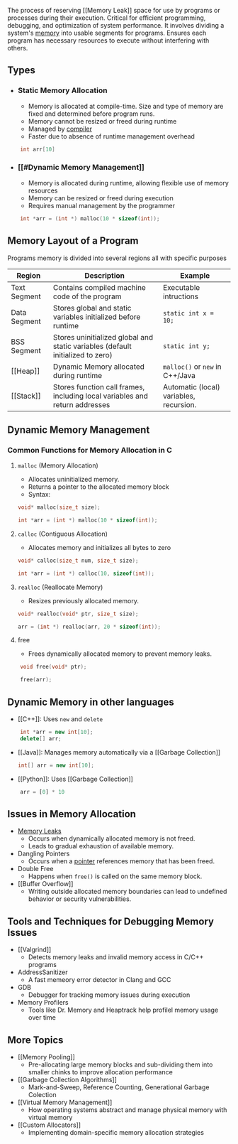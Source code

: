 The process of reserving [[Memory Leak]] space for use by programs or processes during their execution. Critical for efficient programming, debugging, and optimization of system performance.
It involves dividing a system's [memory](Memory.md) into usable segments for programs. Ensures each program has necessary resources to execute without interfering with others.

## Types
* ### Static Memory Allocation
	* Memory is allocated at compile-time. Size and type of memory are fixed and determined before program runs.
	* Memory cannot be resized or freed during runtime
	* Managed by [compiler](Compiler)
	* Faster due to absence of runtime management overhead
```c
	int arr[10]
```
* ### [[#Dynamic Memory Management]]
	* Memory is allocated during runtime, allowing flexible use of memory resources
	* Memory can be resized or freed during execution
	* Requires manual management by the programmer
```c
	int *arr = (int *) malloc(10 * sizeof(int));
```

## Memory Layout of a Program
Programs memory is divided into several regions all with specific purposes

| Region       | Description                                                                    | Example                                 |
| ------------ | ------------------------------------------------------------------------------ | --------------------------------------- |
| Text Segment | Contains compiled machine code of the program                                  | Executable intructions                  |
| Data Segment | Stores global and static variables initialized before runtime                  | `static int x = 10;`                    |
| BSS Segment  | Stores uninitialized global and static variables (default initialized to zero) | `static int y;`                         |
| [[Heap]]     | Dynamic Memory allocated during runtime                                        | `malloc()` or `new` in C++/Java         |
| [[Stack]]    | Stores function call frames, including local variables and return addresses    | Automatic (local) variables, recursion. |
## Dynamic Memory Management
### Common Functions for Memory Allocation in C
1. `malloc` (Memory Allocation)
	* Allocates uninitialized memory.
	* Returns a pointer to the allocated memory block
	* Syntax:
	```c
	void* malloc(size_t size);

	int *arr = (int *) malloc(10 * sizeof(int));
	```

2. `calloc` (Contiguous Allocation)
	* Allocates memory and initializes all bytes to zero
	```c
	void* calloc(size_t num, size_t size);

	int *arr = (int *) calloc(10, sizeof(int));
	```
3. `realloc` (Reallocate Memory)
	* Resizes previously allocated memory.
	```c
    void* realloc(void* ptr, size_t size);
	
	arr = (int *) realloc(arr, 20 * sizeof(int));
	```
4. free
	* Frees dynamically allocated memory to prevent memory leaks.
```c
	void free(void* ptr);

	free(arr);
```
## Dynamic Memory in other languages
* [[C++]]: Uses `new` and `delete`
```c++
	int *arr = new int[10];
	delete[] arr;
```
* [[Java]]: Manages memory automatically via a [[Garbage Collection]]
	```java
	int[] arr = new int[10]; 
	```
* [[Python]]: Uses [[Garbage Collection]]
```python
	arr = [0] * 10
```
## Issues in Memory Allocation
* [Memory Leaks](Memory%20Leak.md)
	* Occurs when dynamically allocated memory is not freed.
	* Leads to gradual exhaustion of available memory.
* Dangling Pointers
	* Occurs when a [pointer](Pointers.md) references memory that has been freed.
* Double Free
	* Happens when `free()` is called on the same memory block.
* [[Buffer Overflow]]
	* Writing outside allocated memory boundaries can lead to undefined behavior or security vulnerabilities.
## Tools and Techniques for Debugging Memory Issues
* [[Valgrind]]
	* Detects memory leaks and invalid memory access in C/C++ programs
* AddressSanitizer
	* A fast memeory error detector in Clang and GCC
* GDB
	* Debugger for tracking memory issues during execution
* Memory Profilers
	* Tools like Dr. Memory and Heaptrack help profilel memory usage over time
## More Topics
* [[Memory Pooling]]
	* Pre-allocating large memory blocks and sub-dividing them into smaller chinks to improve allocation performance
* [[Garbage Collection Algorithms]]
	* Mark-and-Sweep, Reference Counting, Generational Garbage Colection
* [[Virtual Memory Management]]
	* How operating systems abstract and manage physical memory with virtual memory
* [[Custom Allocators]]
	* Implementing domain-specific memory allocation strategies
